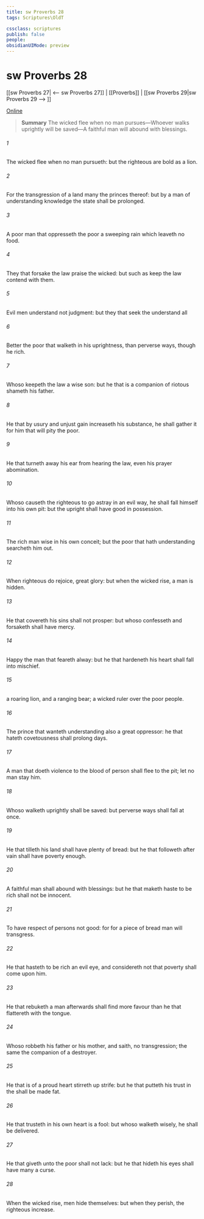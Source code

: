 ```yaml
---
title: sw Proverbs 28
tags: Scriptures\OldT

cssclass: scriptures
publish: false
people:
obsidianUIMode: preview
---
```


# sw Proverbs 28
[[sw Proverbs 27| <-- sw Proverbs 27]] | [[Proverbs]] | [[sw Proverbs 29|sw Proverbs 29 --> ]]

[Online](https://churchofjesuschrist.org/study/scriptures/ot/prov/28?lang=eng)

> __Summary__
The wicked flee when no man pursues—Whoever walks uprightly will be saved—A faithful man will abound with blessings.

###### 1 
The wicked flee when no man pursueth: but the righteous are bold as a lion.

###### 2 
For the transgression of a land many  the princes thereof: but by a man of understanding  knowledge the state  shall be prolonged.

###### 3 
A poor man that oppresseth the poor  a sweeping rain which leaveth no food.

###### 4 
They that forsake the law praise the wicked: but such as keep the law contend with them.

###### 5 
Evil men understand not judgment: but they that seek the  understand all 

###### 6 
Better  the poor that walketh in his uprightness, than  perverse  ways, though he  rich.

###### 7 
Whoso keepeth the law  a wise son: but he that is a companion of riotous  shameth his father.

###### 8 
He that by usury and unjust gain increaseth his substance, he shall gather it for him that will pity the poor.

###### 9 
He that turneth away his ear from hearing the law, even his prayer  abomination.

###### 10 
Whoso causeth the righteous to go astray in an evil way, he shall fall himself into his own pit: but the upright shall have good  in possession.

###### 11 
The rich man  wise in his own conceit; but the poor that hath understanding searcheth him out.

###### 12 
When righteous  do rejoice,  great glory: but when the wicked rise, a man is hidden.

###### 13 
He that covereth his sins shall not prosper: but whoso confesseth and forsaketh  shall have mercy.

###### 14 
Happy  the man that feareth alway: but he that hardeneth his heart shall fall into mischief.

###### 15 
 a roaring lion, and a ranging bear;  a wicked ruler over the poor people.

###### 16 
The prince that wanteth understanding  also a great oppressor:  he that hateth covetousness shall prolong  days.

###### 17 
A man that doeth violence to the blood of  person shall flee to the pit; let no man stay him.

###### 18 
Whoso walketh uprightly shall be saved: but  perverse  ways shall fall at once.

###### 19 
He that tilleth his land shall have plenty of bread: but he that followeth after vain  shall have poverty enough.

###### 20 
A faithful man shall abound with blessings: but he that maketh haste to be rich shall not be innocent.

###### 21 
To have respect of persons  not good: for for a piece of bread  man will transgress.

###### 22 
He that hasteth to be rich  an evil eye, and considereth not that poverty shall come upon him.

###### 23 
He that rebuketh a man afterwards shall find more favour than he that flattereth with the tongue.

###### 24 
Whoso robbeth his father or his mother, and saith,  no transgression; the same  the companion of a destroyer.

###### 25 
He that is of a proud heart stirreth up strife: but he that putteth his trust in the  shall be made fat.

###### 26 
He that trusteth in his own heart is a fool: but whoso walketh wisely, he shall be delivered.

###### 27 
He that giveth unto the poor shall not lack: but he that hideth his eyes shall have many a curse.

###### 28 
When the wicked rise, men hide themselves: but when they perish, the righteous increase.

